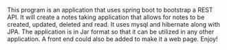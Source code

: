 This program is an application that uses spring boot to bootstrap a REST API. It will create a notes taking application that allows for notes to be created, updated, deleted and read. It uses mysql and hibernate along with JPA. The application is in Jar format so that it can be utilized in any other application. A front end could also be added to make it a web page. Enjoy!
